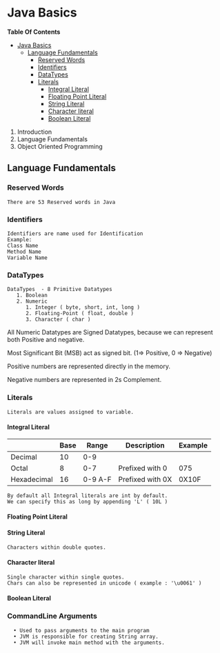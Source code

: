 # Java Basics

**Table Of Contents**
<!-- TOC -->
* [Java Basics](#java-basics)
  * [Language Fundamentals](#language-fundamentals)
    * [Reserved Words](#reserved-words)
    * [Identifiers](#identifiers)
    * [DataTypes](#datatypes)
    * [Literals](#literals)
      * [Integral Literal](#integral-literal)
      * [Floating Point Literal](#floating-point-literal)
      * [String Literal](#string-literal)
      * [Character literal](#character-literal)
      * [Boolean Literal](#boolean-literal)
<!-- TOC -->

1. Introduction
2. Language Fundamentals
3. Object Oriented Programming


## Language Fundamentals

### Reserved Words
````
There are 53 Reserved words in Java
````

### Identifiers
````
Identifiers are name used for Identification
Example:
Class Name
Method Name
Variable Name
````

### DataTypes
````
DataTypes  - 8 Primitive Datatypes
   1. Boolean
   2. Numeric
      1. Integer ( byte, short, int, long )
      2. Floating-Point ( float, double )
      3. Character ( char )
````
All Numeric Datatypes are Signed Datatypes, because we can represent both Positive and negative.

Most Significant Bit (MSB) act as signed bit. (1=> Positive, 0 => Negative)

Positive numbers are represented directly in the memory.

Negative numbers are represented in 2s Complement.

### Literals
````
Literals are values assigned to variable.
````
#### Integral Literal

|             | Base | Range   | Description      | Example |
|-------------|------|---------|------------------|---------|
| Decimal     | 10   | 0-9     |                  |         |
| Octal       | 8    | 0-7     | Prefixed with 0  | 075     |
| Hexadecimal | 16   | 0-9 A-F | Prefixed with 0X | 0X10F   |

````
By default all Integral literals are int by default.
We can specify this as long by appending 'L' ( 10L )
````

#### Floating Point Literal

#### String Literal
````
Characters within double quotes.
````

#### Character literal
````
Single character within single quotes.
Chars can also be represented in unicode ( example : '\u0061' )
````

#### Boolean Literal



### CommandLine Arguments
````
  • Used to pass arguments to the main program
  • JVM is responsible for creating String array.
  • JVM will invoke main method with the arguments.
````




